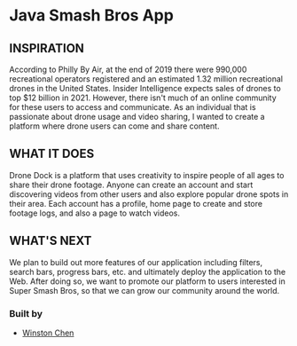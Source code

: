 # Java Smash Bros App 

## INSPIRATION

According to Philly By Air, at the end of 2019 there were 990,000 recreational operators registered and an estimated 1.32 million recreational drones in the United States. Insider Intelligence expects sales of drones to top $12 billion in 2021. However, there isn't much of an online community for these users to access and communicate. As an individual that is passionate about drone usage and video sharing, I wanted to create a platform where drone users can come and share content.

## WHAT IT DOES

Drone Dock is a platform that uses creativity to inspire people of all ages to share their drone footage. Anyone can create an account and start discovering videos from other users and also explore popular drone spots in their area. Each account has a profile, home page to create and store footage logs, and also a page to watch videos.

## WHAT'S NEXT

We plan to build out more features of our application including filters, search bars, progress bars, etc. and ultimately deploy the application to the Web. After doing so, we want to promote our platform to users interested in Super Smash Bros, so that we can grow our community around the world.

### Built by 
* [Winston Chen](https://www.linkedin.com/in/winston-c/)
